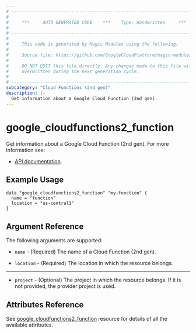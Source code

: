 ```yaml
---
# ----------------------------------------------------------------------------
#
#     ***     AUTO GENERATED CODE    ***    Type: Handwritten     ***
#
# ----------------------------------------------------------------------------
#
#     This code is generated by Magic Modules using the following:
#
#     Source file: https://github.com/GoogleCloudPlatform/magic-modules/tree/main/mmv1/third_party/terraform/website/docs/d/cloudfunctions2_function.html.markdown
#
#     DO NOT EDIT this file directly. Any changes made to this file will be
#     overwritten during the next generation cycle.
#
# ----------------------------------------------------------------------------
subcategory: "Cloud Functions (2nd gen)"
description: |-
  Get information about a Google Cloud Function (2nd gen).
---
```


# google_cloudfunctions2_function

Get information about a Google Cloud Function (2nd gen). For more information see:

* [API documentation](https://cloud.google.com/functions/docs/reference/rest/v2beta/projects.locations.functions).

## Example Usage

```hcl
data "google_cloudfunctions2_function" "my-function" {
  name = "function"
  location = "us-central1"
}
```

## Argument Reference

The following arguments are supported:

* `name` - (Required) The name of a Cloud Function (2nd gen).

* `location` - (Required) The location in which the resource belongs.

- - -

* `project` - (Optional) The project in which the resource belongs. If it
    is not provided, the provider project is used.

## Attributes Reference

See [google_cloudfunctions2_function](https://registry.terraform.io/providers/hashicorp/google/latest/docs/resources/cloudfunctions2_function) resource for details of all the available attributes.